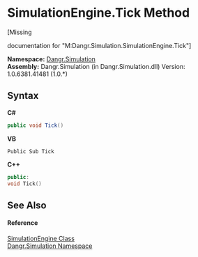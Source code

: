 # SimulationEngine.Tick Method 
 

\[Missing <summary> documentation for "M:Dangr.Simulation.SimulationEngine.Tick"\]

**Namespace:**&nbsp;<a href="N_Dangr_Simulation">Dangr.Simulation</a><br />**Assembly:**&nbsp;Dangr.Simulation (in Dangr.Simulation.dll) Version: 1.0.6381.41481 (1.0.*)

## Syntax

**C#**<br />
``` C#
public void Tick()
```

**VB**<br />
``` VB
Public Sub Tick
```

**C++**<br />
``` C++
public:
void Tick()
```


## See Also


#### Reference
<a href="T_Dangr_Simulation_SimulationEngine">SimulationEngine Class</a><br /><a href="N_Dangr_Simulation">Dangr.Simulation Namespace</a><br />